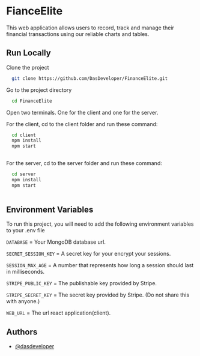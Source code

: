 
# FianceElite

This web application allows users to record, track and manage their financial transactions using our reliable charts and tables.


## Run Locally

Clone the project

```bash
  git clone https://github.com/DasDeveloper/FinanceElite.git
```

Go to the project directory

```bash
  cd FinanceElite
```
Open two terminals. One for the client and one for the server.

For the client, cd to the client folder and run these command:
```bash
  cd client
  npm install
  npm start
  
```

For the server, cd to the server folder and run these command:
```bash
  cd server
  npm install
  npm start
  
```



## Environment Variables

To run this project, you will need to add the following environment variables to your .env file

`DATABASE` = Your MongoDB database url.

`SECRET_SESSION_KEY` = A secret key for your encrypt your sessions.

`SESSION_MAX_AGE` = A number that represents how long a session should last in milliseconds. 

`STRIPE_PUBLIC_KEY` = The publishable key provided by Stripe.

`STRIPE_SECRET_KEY` = The secret key provided by Stripe. (Do not share this with anyone.)

`WEB_URL` = The url react application(client).




## Authors

- [@dasdeveloper](https://www.github.com/dasdeveloper)


 
